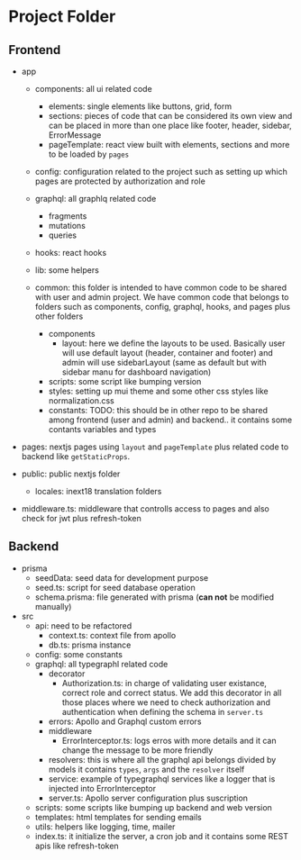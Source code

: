 # Project Folder

## Frontend

- app

  - components: all ui related code

    - elements: single elements like buttons, grid, form
    - sections: pieces of code that can be considered its own view and can be placed in more than one place like footer, header, sidebar, ErrorMessage
    - pageTemplate: react view built with elements, sections and more to be loaded by `pages`

  - config: configuration related to the project such as setting up which pages are protected by authorization and role

  - graphql: all graphlq related code

    - fragments
    - mutations
    - queries

  - hooks: react hooks

  - lib: some helpers

  - common: this folder is intended to have common code to be shared with user and admin project. We have common code that belongs to folders such as components, config, graphql, hooks, and pages plus other folders
    - components
      - layout: here we define the layouts to be used. Basically user will use default layout (header, container and footer) and admin will use sidebarLayout (same as default but with sidebar manu for dashboard navigation)
    - scripts: some script like bumping version
    - styles: setting up mui theme and some other css styles like normalization.css
    - constants: TODO: this should be in other repo to be shared among frontend (user and admin) and backend.. it contains some contants variables and types

- pages: nextjs pages using `layout` and `pageTemplate` plus related code to backend like `getStaticProps`.

- public: public nextjs folder

  - locales: inext18 translation folders

- middleware.ts: middleware that controlls access to pages and also check for jwt plus refresh-token

## Backend

- prisma
  - seedData: seed data for development purpose
  - seed.ts: script for seed database operation
  - schema.prisma: file generated with prisma (**can not** be modified manually)
- src
  - api: need to be refactored
    - context.ts: context file from apollo
    - db.ts: prisma instance
  - config: some constants
  - graphql: all typegraphl related code
    - decorator
      - Authorization.ts: in charge of validating user existance, correct role and correct status. We add this decorator in all those places where we need to check authorization and authentication when defining the schema in `server.ts`
    - errors: Apollo and Graphql custom errors
    - middleware
      - ErrorInterceptor.ts: logs erros with more details and it can change the message to be more friendly
    - resolvers: this is where all the graphql api belongs divided by models it contains `types`, `args` and the `resolver` itself
    - service: example of typegraphql services like a logger that is injected into ErrorInterceptor
    - server.ts: Apollo server configuration plus suscription
  - scripts: some scripts like bumping up backend and web version
  - templates: html templates for sending emails
  - utils: helpers like logging, time, mailer
  - index.ts: it initialize the server, a cron job and it contains some REST apis like refresh-token
